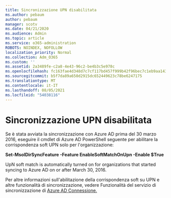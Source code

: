 ```yaml
---
title: Sincronizzazione UPN disabilitata
ms.author: pebaum
author: pebaum
manager: scotv
ms.date: 04/21/2020
ms.audience: Admin
ms.topic: article
ms.service: o365-administration
ROBOTS: NOINDEX, NOFOLLOW
localization_priority: Normal
ms.collection: Adm_O365
ms.custom: ''
ms.assetid: 2a3489fe-c2a8-4e43-96c2-be4b3c5e978c
ms.openlocfilehash: fc163fae4d348d7c7cf117bd457f999b42f96bec7c1eb9aa1435e346131d06de
ms.sourcegitcommit: b5f7da89a650d2915dc652449623c78be6247175
ms.translationtype: MT
ms.contentlocale: it-IT
ms.lasthandoff: 08/05/2021
ms.locfileid: "54038116"
---
```

# <a name="upn-sync-disabled"></a>Sincronizzazione UPN disabilitata

Se è stata avviata la sincronizzazione con Azure AD prima del 30 marzo 2016, eseguire il cmdlet di Azure AD PowerShell seguente per abilitare la corrispondenza soft UPN solo per l'organizzazione:
  
 **Set-MsolDirSyncFeature -Feature EnableSoftMatchOnUpn -Enable $True**
  
UpN soft match is automatically turned on for organizations that started syncing to Azure AD on or after March 30, 2016.
  
Per altre informazioni sull'abilitazione della corrispondenza soft su UPN e altre funzionalità di sincronizzazione, vedere Funzionalità del servizio di sincronizzazione di [Azure AD Connessione.](https://docs.microsoft.com/azure/active-directory/connect/active-directory-aadconnectsyncservice-features)
  

